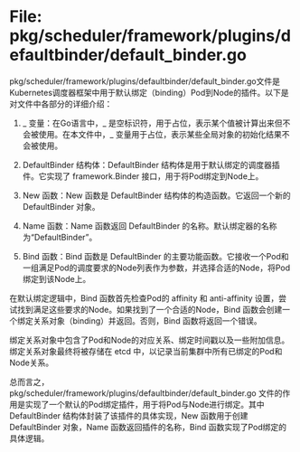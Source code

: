# File: pkg/scheduler/framework/plugins/defaultbinder/default_binder.go

pkg/scheduler/framework/plugins/defaultbinder/default_binder.go文件是Kubernetes调度器框架中用于默认绑定（binding）Pod到Node的插件。以下是对文件中各部分的详细介绍：

1. _ 变量：在Go语言中，_ 是空标识符，用于占位，表示某个值被计算出来但不会被使用。在本文件中，_ 变量用于占位，表示某些全局对象的初始化结果不会被使用。

2. DefaultBinder 结构体：DefaultBinder 结构体是用于默认绑定的调度器插件。它实现了 framework.Binder 接口，用于将Pod绑定到Node上。

3. New 函数：New 函数是 DefaultBinder 结构体的构造函数。它返回一个新的 DefaultBinder 对象。

4. Name 函数：Name 函数返回 DefaultBinder 的名称。默认绑定器的名称为“DefaultBinder”。

5. Bind 函数：Bind 函数是 DefaultBinder 的主要功能函数。它接收一个Pod和一组满足Pod的调度要求的Node列表作为参数，并选择合适的Node，将Pod绑定到该Node上。

在默认绑定逻辑中，Bind 函数首先检查Pod的 affinity 和 anti-affinity 设置，尝试找到满足这些要求的Node。如果找到了一个合适的Node，Bind 函数会创建一个绑定关系对象（binding）并返回。否则，Bind 函数将返回一个错误。

绑定关系对象中包含了Pod和Node的对应关系、绑定时间戳以及一些附加信息。绑定关系对象最终将被存储在 etcd 中，以记录当前集群中所有已绑定的Pod和Node关系。

总而言之，pkg/scheduler/framework/plugins/defaultbinder/default_binder.go 文件的作用是实现了一个默认的Pod绑定插件，用于将Pod与Node进行绑定。其中 DefaultBinder 结构体封装了该插件的具体实现，New 函数用于创建 DefaultBinder 对象，Name 函数返回插件的名称，Bind 函数实现了Pod绑定的具体逻辑。

